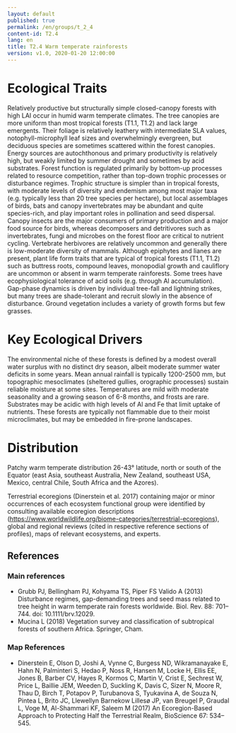 ```yaml
---
layout: default
published: true
permalink: /en/groups/t_2_4
content-id: T2.4
lang: en
title: T2.4 Warm temperate rainforests
version: v1.0, 2020-01-20 12:00:00
---
```

# Ecological Traits
 
 Relatively productive but structurally simple closed-canopy forests with high LAI occur in humid warm temperate climates. The tree canopies are more uniform than most tropical forests (T1.1, T1.2) and lack large emergents. Their foliage is relatively leathery with intermediate SLA values, notophyll-microphyll leaf sizes and overwhelmingly evergreen, but deciduous species are sometimes scattered within the forest canopies. Energy sources are autochthonous and primary productivity is relatively high, but weakly limited by summer drought and sometimes by acid substrates. Forest function is regulated primarily by bottom-up processes related to resource competition, rather than top-down trophic processes or disturbance regimes. Trophic structure is simpler than in tropical forests, with moderate levels of diversity and endemism among most major taxa (e.g. typically less than 20 tree species per hectare), but local assemblages of birds, bats and canopy invertebrates may be abundant and quite species-rich, and play important roles in pollination and seed dispersal. Canopy insects are the major consumers of primary production and a major food source for birds, whereas decomposers and detritivores such as invertebrates, fungi and microbes on the forest floor are critical to nutrient cycling. Vertebrate herbivores are relatively uncommon and generally there is low-moderate diversity of mammals. Although epiphytes and lianes are present, plant life form traits that are typical of tropical forests (T1.1, T1.2) such as buttress roots, compound leaves, monopodial growth and cauliflory are uncommon or absent in warm temperate rainforests. Some trees have ecophysiological tolerance of acid soils (e.g. through Al accumulation). Gap-phase dynamics is driven by individual tree-fall and lightning strikes, but many trees are shade-tolerant and recruit slowly in the absence of disturbance. Ground vegetation includes a variety of growth forms but few grasses.
 
# Key Ecological Drivers
 
The environmental niche of these forests is defined by a modest overall water surplus with no distinct dry season, albeit moderate summer water deficits in some years. Mean annual rainfall is typically 1200-2500 mm, but topographic mesoclimates (sheltered gullies, orographic processes) sustain reliable moisture at some sites. Temperatures are mild with moderate seasonality and a growing season of 6-8 months, and frosts are rare. Substrates may be acidic with high levels of Al and Fe that limit uptake of nutrients. These forests are typically not flammable due to their moist microclimates, but may be embedded in fire-prone landscapes.
 
# Distribution
 
Patchy warm temperate distribution 26-43° latitude, north or south of the Equator (east Asia, southeast Australia, New Zealand, southeast USA, Mexico, central Chile, South Africa and the Azores).

Terrestrial ecoregions (Dinerstein et al. 2017) containing major or minor occurrences of each ecosystem functional group were identified by consulting available ecoregion descriptions (https://www.worldwildlife.org/biome-categories/terrestrial-ecoregions), global and regional reviews (cited in respective reference sections of profiles), maps of relevant ecosystems, and experts.

## References
### Main references
* Grubb PJ, Bellingham PJ, Kohyama TS, Piper FS Valido A (2013) Disturbance regimes, gap-demanding trees and seed mass related to tree height in warm temperate rain forests worldwide. Biol. Rev. 88: 701–744. doi: 10.1111/brv.12029.
* Mucina L (2018) Vegetation survey and classification of subtropical forests of southern Africa. Springer, Cham.
### Map References
* Dinerstein E, Olson D, Joshi A, Vynne C, Burgess ND, Wikramanayake E, Hahn N, Palminteri S, Hedao P, Noss R, Hansen M, Locke H, Ellis EE, Jones B, Barber CV, Hayes R, Kormos C, Martin V, Crist E, Sechrest W, Price L, Baillie JEM, Weeden D, Suckling K, Davis C, Sizer N, Moore R, Thau D, Birch T, Potapov P, Turubanova S, Tyukavina A, de Souza N, Pintea L, Brito JC, Llewellyn Barnekow Lillesø JP, van Breugel P, Graudal L, Voge M, Al-Shammari KF, Saleem M (2017) An Ecoregion-Based Approach to Protecting Half the Terrestrial Realm, BioScience 67: 534–545.
